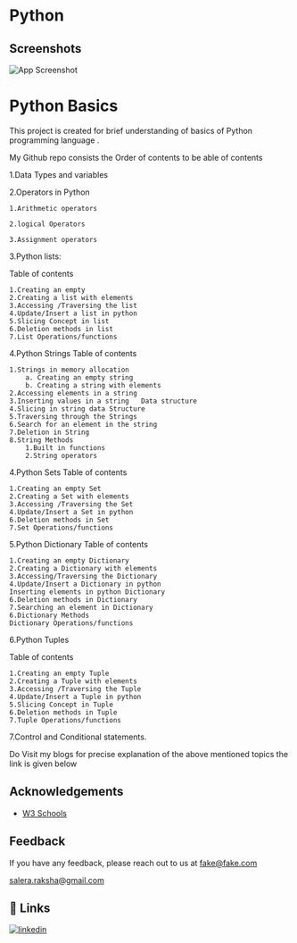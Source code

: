 # Python

## Screenshots

![App Screenshot](https://www.bing.com/images/create/another-humorous-image-of-learning-python-with-a-f/1-6598fecf906b4c7389791aff3635b720?id=nBT0b5iAWrY2EoKfHLwy%2bA%3d%3d&view=detailv2&idpp=genimg&idpclose=1&FORM=SYDBIC)


# Python Basics

This project is created for brief understanding of basics of Python programming language .

My Github repo consists the Order of contents to be 
able of contents

1.Data Types and variables

2.Operators in Python

    1.Arithmetic operators

    2.logical Operators

    3.Assignment operators

3.Python lists:

  Table of contents

    1.Creating an empty 
    2.Creating a list with elements
    3.Accessing /Traversing the list
    4.Update/Insert a list in python
    5.Slicing Concept in list
    6.Deletion methods in list
    7.List Operations/functions
  
4.Python Strings
    Table of contents
   
    1.Strings in memory allocation
        a. Creating an empty string
        b. Creating a string with elements
    2.Accessing elements in a string
    3.Inserting values in a string   Data structure
    4.Slicing in string data Structure
    5.Traversing through the Strings
    6.Search for an element in the string
    7.Deletion in String
    8.String Methods
        1.Built in functions
        2.String operators

4.Python Sets
Table of contents

    1.Creating an empty Set
    2.Creating a Set with elements
    3.Accessing /Traversing the Set
    4.Update/Insert a Set in python
    6.Deletion methods in Set
    7.Set Operations/functions
        

5.Python Dictionary
Table of contents

    1.Creating an empty Dictionary
    2.Creating a Dictionary with elements
    3.Accessing/Traversing the Dictionary
    4.Update/Insert a Dictionary in python
    Inserting elements in python Dictionary
    6.Deletion methods in Dictionary
    7.Searching an element in Dictionary
    6.Dictionary Methods
    Dictionary Operations/functions


6.Python Tuples

 Table of contents

    1.Creating an empty Tuple
    2.Creating a Tuple with elements
    3.Accessing /Traversing the Tuple
    4.Update/Insert a Tuple in python
    5.Slicing Concept in Tuple
    6.Deletion methods in Tuple
    7.Tuple Operations/functions

7.Control and Conditional statements.


Do Visit my blogs for precise explanation of the above mentioned topics
the link is given below





## Acknowledgements

 - [W3 Schools](https://www.geeksforgeeks.org/python-programming-language/)



## Feedback

If you have any feedback, please reach out to us at fake@fake.com

salera.raksha@gmail.com
## 🔗 Links

[![linkedin](https://img.shields.io/badge/linkedin-0A66C2?style=for-the-badge&logo=linkedin&logoColor=white)](https://www.linkedin.com/in/ms-sreeraksha-s-s/)







